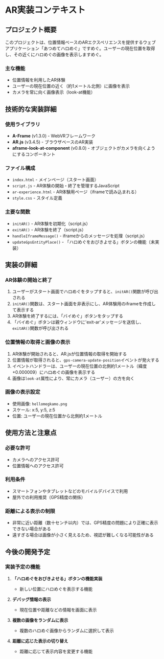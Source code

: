 # AR実装コンテキスト

## プロジェクト概要

このプロジェクトは、位置情報ベースのARエクスペリエンスを提供するウェブアプリケーション「あつめてハロめぐ」ですめぐ。ユーザーの現在位置を取得し、その近くにハロめぐの画像を表示しますめぐ。

### 主な機能

- 位置情報を利用したAR体験
- ユーザーの現在位置の近く（約1メートル北側）に画像を表示
- カメラを常に向く画像表示（look-at機能）

## 技術的な実装詳細

### 使用ライブラリ

- **A-Frame** (v1.3.0) - WebVRフレームワーク
- **AR.js** (v3.4.5) - ブラウザベースのAR実装
- **aframe-look-at-component** (v0.8.0) - オブジェクトがカメラを向くようにするコンポーネント

### ファイル構成

- `index.html` - メインページ（スタート画面）
- `script.js` - AR体験の開始・終了を管理するJavaScript
- `ar-experience.html` - AR体験用ページ（iframeで読み込まれる）
- `style.css` - スタイル定義

### 主要な関数

- `initAR()` - AR体験を初期化（script.js）
- `exitAR()` - AR体験を終了（script.js）
- `handleIframeMessage()` - iframeからのメッセージを処理（script.js）
- `updateGpsEntityPlace()` - 「ハロめぐをおびきよせる」ボタンの機能（未実装）

## 実装の詳細

### AR体験の開始と終了

1. ユーザーがスタート画面でハロめぐをタップすると、`initAR()`関数が呼び出される
2. `initAR()`関数は、スタート画面を非表示にし、AR体験用のiframeを作成して表示する
3. AR体験を終了するには、「バイめぐ」ボタンをタップする
4. 「バイめぐ」ボタンは親ウィンドウに'exit-ar'メッセージを送信し、`exitAR()`関数が呼び出される

### 位置情報の取得と画像の表示

1. AR体験が開始されると、AR.jsが位置情報の取得を開始する
2. 位置情報が取得されると、`gps-camera-update-position`イベントが発火する
3. イベントハンドラーは、ユーザーの現在位置の北側約1メートル（緯度+0.000009）にハロめぐの画像を表示する
4. 画像は`look-at`属性により、常にカメラ（ユーザー）の方を向く

### 画像の表示設定

- 使用画像: `hellomegkamo.png`
- スケール: x:5, y:5, z:5
- 位置: ユーザーの現在位置から北側約1メートル

## 使用方法と注意点

### 必要な許可
- カメラへのアクセス許可
- 位置情報へのアクセス許可

### 利用条件
- スマートフォンやタブレットなどのモバイルデバイスで利用
- 屋外での利用推奨（GPS精度の関係）

### 距離による表示の制限

- 非常に近い距離（数十センチ以内）では、GPS精度の問題により正確に表示できない場合がある
- 遠すぎる場合は画像が小さく見えるため、視認が難しくなる可能性がある

## 今後の開発予定

### 実装予定の機能

1. **「ハロめぐをおびきよせる」ボタンの機能実装**
   - 新しい位置にハロめぐを表示する機能

2. **デバッグ情報の表示**
   - 現在位置や距離などの情報を画面に表示

3. **複数の画像をランダムに表示**
   - 複数のハロめぐ画像からランダムに選択して表示

4. **距離に応じた表示の切り替え**
   - 距離に応じて表示内容を変更する機能
